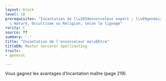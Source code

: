 ```yaml
---
layout: block
level: 18
prerequisites: "Incantation de l\u2019ensorceleur expert ; l\xE9gendaire en Arcanes,\
  \ Nature, Occultisme ou Religion, selon le lignage"
rarity: C
source: ??
summary: '-'
title: "Incantation de l'ensorceleur ma\xEEtre"
titleEN: Master Sorcerer Spellcasting
traits:
- general

---
```


<p>Vous gagnez les avantages d’Incantation maître (page 219).</p>